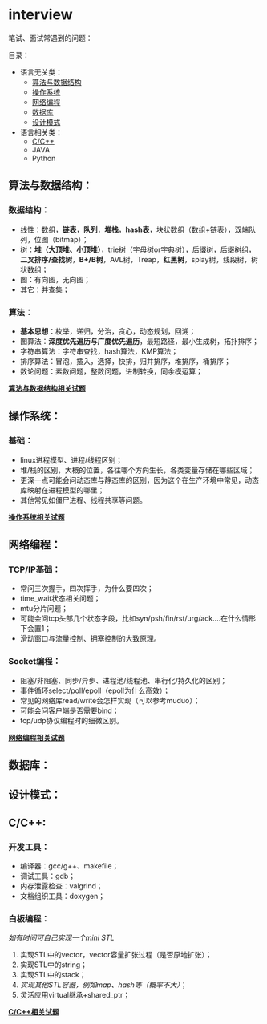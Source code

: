 # interview

笔试、面试常遇到的问题：

目录：
 - 语言无关类：
   - [算法与数据结构](#算法与数据结构)
   - [操作系统](#操作系统)
   - [网络编程](#网络编程)
   - [数据库](#数据库)
   - [设计模式](#设计模式)
 - 语言相关类：
   - [C/C++](#cc)
   - JAVA
   - Python

## 算法与数据结构：
### 数据结构：
 - 线性：数组，**链表**，**队列**，**堆栈**，**hash表**，块状数组（数组+链表），双端队列，位图（bitmap）；
 - 树：**堆（大顶堆、小顶堆）**，trie树（字母树or字典树），后缀树，后缀树组，**二叉排序/查找树**，**B+/B树**，AVL树，Treap，**红黑树**，splay树，线段树，树状数组；
 - 图：有向图，无向图；
 - 其它：并查集；

### 算法：
 - **基本思想**：枚举，递归，分治，贪心，动态规划，回溯；
 - 图算法：**深度优先遍历与广度优先遍历**，最短路径，最小生成树，拓扑排序；
 - 字符串算法：字符串查找，hash算法，KMP算法；
 - 排序算法：冒泡，插入，选择，快排，归并排序，堆排序，桶排序；
 - 数论问题：素数问题，整数问题，进制转换，同余模运算；

**[算法与数据结构相关试题](./Datastructure&Algorithm.md)**

## 操作系统：

### 基础：
 - linux进程模型、进程/线程区别；
 - 堆/栈的区别，大概的位置，各往哪个方向生长，各类变量存储在哪些区域；
 - 更深一点可能会问动态库与静态库的区别，因为这个在生产环境中常见，动态库映射在进程模型的哪里；
 - 其他常见如僵尸进程、线程共享等问题。

**[操作系统相关试题](./OS.md)**

## 网络编程：

### TCP/IP基础：
 - 常问三次握手，四次挥手，为什么要四次；
 - time_wait状态相关问题；
 - mtu分片问题；
 - 可能会问tcp头部几个状态字段，比如syn/psh/fin/rst/urg/ack....在什么情形下会置1；
 - 滑动窗口与流量控制、拥塞控制的大致原理。

### Socket编程：
 - 阻塞/非阻塞、同步/异步、进程池/线程池、串行化/持久化的区别；
 - 事件循环select/poll/epoll（epoll为什么高效）；
 - 常见的网络库read/write会怎样实现（可以参考muduo）；
 - 可能会问客户端是否需要bind；
 - tcp/udp协议编程时的细微区别。

**[网络编程相关试题](./NetworkProgramming.md)**

## 数据库：

## 设计模式：

## C/C++:

### 开发工具：
 - 编译器：gcc/g++、makefile；
 - 调试工具：gdb；
 - 内存泄露检查：valgrind；
 - 文档组织工具：doxygen；

### 白板编程：

_如有时间可自己实现一个mini STL_

1. 实现STL中的vector，vector容量扩张过程（是否原地扩张）；
2. 实现STL中的string；
3. 实现STL中的stack；
4. *实现其他STL容器，例如map、hash等（概率不大）*；
4. 灵活应用virtual继承+shared_ptr；

**[C/C++相关试题](./CC.md)**
